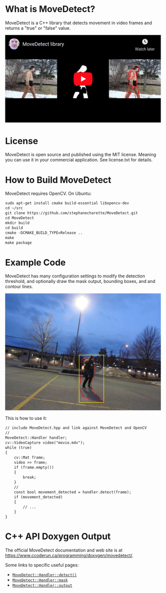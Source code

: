 # What is MoveDetect?

MoveDetect is a C++ library that detects movement in video frames and returns a "true" or "false" value.

[![MoveDetect introduction](src-dox/movedetect_youtube_thumbnail.png)](https://www.youtube.com/watch?v=XBnYu5SL8Oo)

# License

MoveDetect is open source and published using the MIT license.  Meaning you can use it in your commercial application.  See license.txt for details.

# How to Build MoveDetect

MoveDetect requires OpenCV.  On Ubuntu:

	sudo apt-get install cmake build-essential libopencv-dev
	cd ~/src
	git clone https://github.com/stephanecharette/MoveDetect.git
	cd MoveDetect
	mkdir build
	cd build
	cmake -DCMAKE_BUILD_TYPE=Release ..
	make
	make package

# Example Code

MoveDetect has many configuration settings to modify the detection threshold, and optionally draw the mask output, bounding boxes, and and contour lines.

![MoveDetect with bounding boxes and contours](src-dox/movement_with_contour_and_bbox.png)

This is how to use it:

    // include MoveDetect.hpp and link against MoveDetect and OpenCV
    //
    MoveDetect::Handler handler;
    cv::VideoCapture video("movie.m4v");
    while (true)
    {
        cv::Mat frame;
        video >> frame;
        if (frame.empty())
        {
            break;
        }
        //
        const bool movement_detected = handler.detect(frame);
        if (movement_detected)
        {
            // ...
        }
    }

# C++ API Doxygen Output

The official MoveDetect documentation and web site is at <https://www.ccoderun.ca/programming/doxygen/movedetect/>.

Some links to specific useful pages:

- [`MoveDetect::Handler::detect()`](https://www.ccoderun.ca/programming/doxygen/movedetect/classMoveDetect_1_1Handler.html#a73d4d0c87f860a688bd1af02f40bd6e0)
- [`MoveDetect::Handler::mask`](https://www.ccoderun.ca/programming/doxygen/movedetect/classMoveDetect_1_1Handler.html#a6f999f42ec318f0ec6e94414a9aecc73)
- [`MoveDetect::Handler::output`](https://www.ccoderun.ca/programming/doxygen/movedetect/classMoveDetect_1_1Handler.html#aa581c0e65fd8bece68e15feaadeaea6c)
